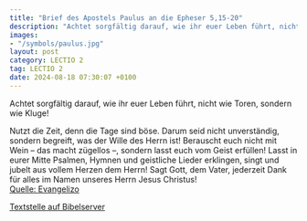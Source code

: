 ```yaml
---
title: "Brief des Apostels Paulus an die Epheser 5,15-20"
description: "Achtet sorgfältig darauf, wie ihr euer Leben führt, nicht wie Toren, sondern wie Kluge! Nutzt die Zeit, denn die Tage sind böse. Darum seid nicht unverständig, sondern begreift, was der Wille des Herrn ist! Berauscht euch nicht mit Wein – das macht zügellos –, sondern lasst euch ...."
images:
- "/symbols/paulus.jpg"
layout: post
category: LECTIO 2
tag: LECTIO 2
date: 2024-08-18 07:30:07 +0100
---
```

<!--more-->Achtet sorgfältig darauf, wie ihr euer Leben führt, nicht wie Toren, sondern wie Kluge!
Nutzt die Zeit, denn die Tage sind böse.
Darum seid nicht unverständig, sondern begreift, was der Wille des Herrn ist!
Berauscht euch nicht mit Wein – das macht zügellos –, sondern lasst euch vom Geist erfüllen!
Lasst in eurer Mitte Psalmen, Hymnen und geistliche Lieder erklingen, singt und jubelt aus vollem Herzen dem Herrn!
Sagt Gott, dem Vater, jederzeit Dank für alles im Namen unseres Herrn Jesus Christus!<br>
[Quelle: Evangelizo](https://evangeliumtagfuertag.org/DE/gospel)

[Textstelle auf Bibelserver](https://www.bibleserver.com/EU/Epheser5,15-20)
